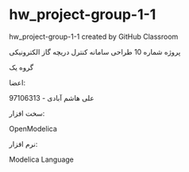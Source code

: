 # hw_project-group-1-1
hw_project-group-1-1 created by GitHub Classroom

پروژه شماره 10
 طراحی سامانه کنترل دریچه گاز الکترونیکی

گروه یک

اعضا:

علی هاشم آبادی - 97106313

سخت افزار:

OpenModelica

نرم‌ افزار:

Modelica Language
